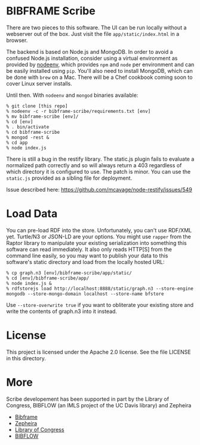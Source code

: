 BIBFRAME Scribe
===============

There are two pieces to this software.  The UI can be run locally without
a webserver out of the box.  Just visit the file `app/static/index.html`
in a browser.

The backend is based on Node.js and MongoDB.  In order to avoid a confused
Node.js installation, consider using a virtual environment as provided by
[nodeenv](https://github.com/ekalinin/nodeenv), which provides `npm` and `node`
per environment and can be easily installed using `pip`.  You'll also need
to install MongoDB, which can be done with `brew` on a Mac.  There will
be a Chef cookbook coming soon to cover Linux server installs.

Until then.  With `nodeenv` and `mongod` binaries available:

```
% git clone [this repo]
% nodeenv -c -r bibframe-scribe/requirements.txt [env]
% mv bibframe-scribe [env]/
% cd [env]
% . bin/activate
% cd bibframe-scribe
% mongod -rest &
% cd app
% node index.js
```

There is still a bug in the restify library.  The static.js plugin fails to
evaluate a normalized path correctly and so will always return a 403
regardless of which directory it is configured to use.  The patch is minor.
You can use the `static.js` provided as a sibling file for deployment.

Issue described here: https://github.com/mcavage/node-restify/issues/549

Load Data
=========

You can pre-load RDF into the store.  Unfortunately, you can't use RDF/XML
yet.  Turtle/N3 or JSON-LD are your options.  You might use `rapper` from the
Raptor library to manipulate your existing serialization into something
this software can read immediately.  It also only reads HTTP[S] from the
command line easily, so you may want to publish your data to this software's
static directory and load from the locally hosted URL:

```
% cp graph.n3 [env]/bibframe-scribe/app/static/
% cd [env]/bibframe-scribe/app/
% node index.js &
% rdfstorejs load http://localhost:8888/static/graph.n3 --store-engine mongodb --store-mongo-domain localhost --store-name bfstore
```

Use `--store-overwrite true` if you want to obliterate your existing store
and write the contents of graph.n3 into it instead.

License
=======

This project is licensed under the Apache 2.0 license.  See the file LICENSE in this directory.

More
====

Scribe developement has been supported in part by the Library of Congress, BIBFLOW (an IMLS project of the UC Davis library) and Zepheira

* [Bibframe](http://bibframe.org/)
* [Zepheira](http://zepheira.com/)
* [Library of Congress](http://loc.gov/)
* [BIBFLOW](http://www.lib.ucdavis.edu/bibflow/)

